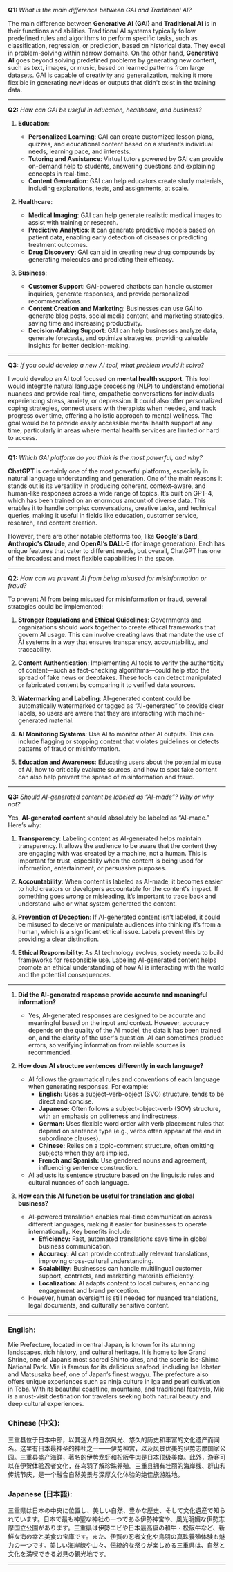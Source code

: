 

**Q1:** *What is the main difference between GAI and Traditional AI?*

The main difference between **Generative AI (GAI)** and **Traditional AI** is in their functions and abilities. Traditional AI systems typically follow predefined rules and algorithms to perform specific tasks, such as classification, regression, or prediction, based on historical data. They excel in problem-solving within narrow domains. On the other hand, **Generative AI** goes beyond solving predefined problems by generating new content, such as text, images, or music, based on learned patterns from large datasets. GAI is capable of creativity and generalization, making it more flexible in generating new ideas or outputs that didn't exist in the training data.

---

**Q2:** *How can GAI be useful in education, healthcare, and business?*

1. **Education**: 
   - **Personalized Learning**: GAI can create customized lesson plans, quizzes, and educational content based on a student’s individual needs, learning pace, and interests.
   - **Tutoring and Assistance**: Virtual tutors powered by GAI can provide on-demand help to students, answering questions and explaining concepts in real-time.
   - **Content Generation**: GAI can help educators create study materials, including explanations, tests, and assignments, at scale.

2. **Healthcare**: 
   - **Medical Imaging**: GAI can help generate realistic medical images to assist with training or research.
   - **Predictive Analytics**: It can generate predictive models based on patient data, enabling early detection of diseases or predicting treatment outcomes.
   - **Drug Discovery**: GAI can aid in creating new drug compounds by generating molecules and predicting their efficacy.

3. **Business**:
   - **Customer Support**: GAI-powered chatbots can handle customer inquiries, generate responses, and provide personalized recommendations.
   - **Content Creation and Marketing**: Businesses can use GAI to generate blog posts, social media content, and marketing strategies, saving time and increasing productivity.
   - **Decision-Making Support**: GAI can help businesses analyze data, generate forecasts, and optimize strategies, providing valuable insights for better decision-making.

---

**Q3:** *If you could develop a new AI tool, what problem would it solve?*

I would develop an AI tool focused on **mental health support**. This tool would integrate natural language processing (NLP) to understand emotional nuances and provide real-time, empathetic conversations for individuals experiencing stress, anxiety, or depression. It could also offer personalized coping strategies, connect users with therapists when needed, and track progress over time, offering a holistic approach to mental wellness. The goal would be to provide easily accessible mental health support at any time, particularly in areas where mental health services are limited or hard to access.

---

**Q1:** *Which GAI platform do you think is the most powerful, and why?*

**ChatGPT** is certainly one of the most powerful platforms, especially in natural language understanding and generation. One of the main reasons it stands out is its versatility in producing coherent, context-aware, and human-like responses across a wide range of topics. It’s built on GPT-4, which has been trained on an enormous amount of diverse data. This enables it to handle complex conversations, creative tasks, and technical queries, making it useful in fields like education, customer service, research, and content creation. 

However, there are other notable platforms too, like **Google's Bard**, **Anthropic's Claude**, and **OpenAI’s DALL·E** (for image generation). Each has unique features that cater to different needs, but overall, ChatGPT has one of the broadest and most flexible capabilities in the space.

---

**Q2:** *How can we prevent AI from being misused for misinformation or fraud?*

To prevent AI from being misused for misinformation or fraud, several strategies could be implemented:

1. **Stronger Regulations and Ethical Guidelines**: Governments and organizations should work together to create ethical frameworks that govern AI usage. This can involve creating laws that mandate the use of AI systems in a way that ensures transparency, accountability, and traceability.

2. **Content Authentication**: Implementing AI tools to verify the authenticity of content—such as fact-checking algorithms—could help stop the spread of fake news or deepfakes. These tools can detect manipulated or fabricated content by comparing it to verified data sources.

3. **Watermarking and Labeling**: AI-generated content could be automatically watermarked or tagged as “AI-generated” to provide clear labels, so users are aware that they are interacting with machine-generated material.

4. **AI Monitoring Systems**: Use AI to monitor other AI outputs. This can include flagging or stopping content that violates guidelines or detects patterns of fraud or misinformation.

5. **Education and Awareness**: Educating users about the potential misuse of AI, how to critically evaluate sources, and how to spot fake content can also help prevent the spread of misinformation and fraud.

---

**Q3:** *Should AI-generated content be labeled as “AI-made”? Why or why not?*

Yes, **AI-generated content** should absolutely be labeled as “AI-made.” Here’s why:

1. **Transparency**: Labeling content as AI-generated helps maintain transparency. It allows the audience to be aware that the content they are engaging with was created by a machine, not a human. This is important for trust, especially when the content is being used for information, entertainment, or persuasive purposes.

2. **Accountability**: When content is labeled as AI-made, it becomes easier to hold creators or developers accountable for the content's impact. If something goes wrong or misleading, it’s important to trace back and understand who or what system generated the content.

3. **Prevention of Deception**: If AI-generated content isn't labeled, it could be misused to deceive or manipulate audiences into thinking it’s from a human, which is a significant ethical issue. Labels prevent this by providing a clear distinction.

4. **Ethical Responsibility**: As AI technology evolves, society needs to build frameworks for responsible use. Labeling AI-generated content helps promote an ethical understanding of how AI is interacting with the world and the potential consequences.

---
1. **Did the AI-generated response provide accurate and meaningful information?**  
   - Yes, AI-generated responses are designed to be accurate and meaningful based on the input and context. However, accuracy depends on the quality of the AI model, the data it has been trained on, and the clarity of the user's question. AI can sometimes produce errors, so verifying information from reliable sources is recommended.

2. **How does AI structure sentences differently in each language?**  
   - AI follows the grammatical rules and conventions of each language when generating responses. For example:  
     - **English:** Uses a subject-verb-object (SVO) structure, tends to be direct and concise.  
     - **Japanese:** Often follows a subject-object-verb (SOV) structure, with an emphasis on politeness and indirectness.  
     - **German:** Uses flexible word order with verb placement rules that depend on sentence type (e.g., verbs often appear at the end in subordinate clauses).  
     - **Chinese:** Relies on a topic-comment structure, often omitting subjects when they are implied.  
     - **French and Spanish:** Use gendered nouns and agreement, influencing sentence construction.  
   - AI adjusts its sentence structure based on the linguistic rules and cultural nuances of each language.

3. **How can this AI function be useful for translation and global business?**  
   - AI-powered translation enables real-time communication across different languages, making it easier for businesses to operate internationally. Key benefits include:  
     - **Efficiency:** Fast, automated translations save time in global business communication.  
     - **Accuracy:** AI can provide contextually relevant translations, improving cross-cultural understanding.  
     - **Scalability:** Businesses can handle multilingual customer support, contracts, and marketing materials efficiently.  
     - **Localization:** AI adapts content to local cultures, enhancing engagement and brand perception.  
   - However, human oversight is still needed for nuanced translations, legal documents, and culturally sensitive content.
---
### **English:**  
Mie Prefecture, located in central Japan, is known for its stunning landscapes, rich history, and cultural heritage. It is home to Ise Grand Shrine, one of Japan’s most sacred Shinto sites, and the scenic Ise-Shima National Park. Mie is famous for its delicious seafood, including Ise lobster and Matsusaka beef, one of Japan’s finest wagyu. The prefecture also offers unique experiences such as ninja culture in Iga and pearl cultivation in Toba. With its beautiful coastline, mountains, and traditional festivals, Mie is a must-visit destination for travelers seeking both natural beauty and deep cultural experiences.  

### **Chinese (中文):**  
三重县位于日本中部，以其迷人的自然风光、悠久的历史和丰富的文化遗产而闻名。这里有日本最神圣的神社之一——伊势神宫，以及风景优美的伊势志摩国家公园。三重县盛产海鲜，著名的伊势龙虾和松阪牛肉是日本顶级美食。此外，游客可以在伊贺体验忍者文化，在鸟羽了解珍珠养殖。三重县拥有壮丽的海岸线、群山和传统节庆，是一个融合自然美景与深厚文化体验的绝佳旅游胜地。  

### **Japanese (日本語):**  
三重県は日本の中央に位置し、美しい自然、豊かな歴史、そして文化遺産で知られています。日本で最も神聖な神社の一つである伊勢神宮や、風光明媚な伊勢志摩国立公園があります。三重県は伊勢エビや日本最高級の和牛・松阪牛など、新鮮な海の幸と美食の宝庫です。また、伊賀の忍者文化や鳥羽の真珠養殖体験も魅力の一つです。美しい海岸線や山々、伝統的な祭りが楽しめる三重県は、自然と文化を満喫できる必見の観光地です。

---
